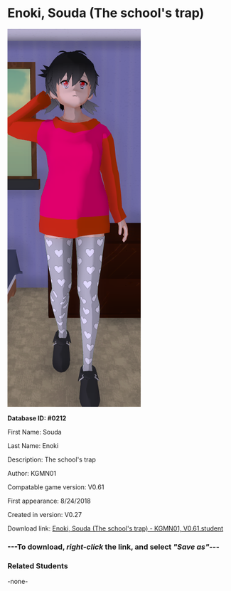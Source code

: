 # Enoki, Souda (The school's trap)

<img src="../../Files/Images/Enoki, Souda (The school's trap).png" title="Enoki, Souda (The school's trap) - KGMN01, V0.61">

**Database ID: #0212**

First Name: Souda

Last Name: Enoki

Description: The school's trap

Author: KGMN01

Compatable game version: V0.61

First appearance: 8/24/2018

Created in version: V0.27

Download link: <a href="https://raw.githubusercontent.com/Arbiter1223/Daigaku-Gurashi-Custom-Students/master/Files/Student%20Files/Enoki%2C%20Souda%20(The%20school's%20trap)%20-%20KGMN01%2C%20V0.61.student">Enoki, Souda (The school's trap) - KGMN01, V0.61.student</a>

### ---**To download, _right-click_ the link, and select _"Save as"_**---

### Related Students

-none-
